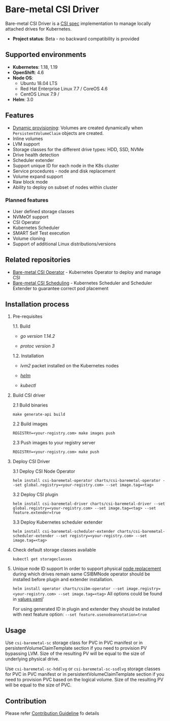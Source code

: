 Bare-metal CSI Driver
=====================

Bare-metal CSI Driver is a [CSI spec](https://github.com/container-storage-interface/spec) implementation to manage locally attached drives for Kubernetes.

- **Project status**: Beta - no backward compatibility is provided   

Supported environments
----------------------
- **Kubernetes**: 1.18, 1.19
- **OpenShift**: 4.6
- **Node OS**:
  - Ubuntu 18.04 LTS
  - Red Hat Enterprise Linux 7.7 / CoreOS 4.6   
  - CentOS Linux 7.9 / 
- **Helm**: 3.0
  
Features
--------

- [Dynamic provisioning](https://kubernetes-csi.github.io/docs/external-provisioner.html): Volumes are created dynamically when `PersistentVolumeClaim` objects are created.
- Inline volumes
- LVM support
- Storage classes for the different drive types: HDD, SSD, NVMe
- Drive health detection
- Scheduler extender
- Support unique ID for each node in the K8s cluster
- Service procedures - node and disk replacement
- Volume expand support
- Raw block mode
- Ability to deploy on subset of nodes within cluster

### Planned features
- User defined storage classes
- NVMeOf support
- CSI Operator
- Kubernetes Scheduler
- SMART Self Test execution
- Volume cloning
- Support of additional Linux distributions/versions

Related repositories
--------
- [Bare-metal CSI Operator](https://github.com/dell/csi-baremetal-operator) - Kubernetes Operator to deploy and manage CSI
- [Bare-metal CSI Scheduling](https://github.com/dell/csi-baremetal-scheduling) - Kubernetes Scheduler and Scheduler Extender to guarantee correct pod placement

Installation process
---------------------

1. Pre-requisites
    
    1.1. Build
 
    - *go version 1.14.2*
    
    - *protoc version 3*
        
    1.2. Installation 
    
    -  *lvm2* packet installed on the Kubernetes nodes
    
    - [*helm*](https://helm.sh/docs/intro/install/)
    
    - *kubectl*    

2. Build CSI driver
    
    2.1 Build binaries
    
    ```make generate-api build```
    
    2.2 Build images
        
    ```REGISTRY=<your-registry.com> make images push```
    
    2.3 Push images to your registry server
        
    ```REGISTRY=<your-registry.com> make push```
    
3. Deploy CSI Driver

    3.1 Deploy CSI Node Operator
    
    ```helm install csi-baremetal-operator charts/csi-baremetal-operator --set global.registry=<your-registry.com> --set image.tag=<tag>```
    
    3.2 Deploy CSI plugin 
    
    ```helm install csi-baremetal-driver charts/csi-baremetal-driver --set global.registry=<your-registry.com> --set image.tag=<tag> --set feature.extender=true```
    
    3.3 Deploy Kubernetes scheduler extender 
        
    ```helm install csi-baremetal-scheduler-extender charts/csi-baremetal-scheduler-extender --set registry=<your-registry.com> --set image.tag=<tag>```
    
3. Check default storage classes available

    ```kubectl get storageclasses```

4. Unique node ID support
   In order to support physical [node replacement](https://github.com/dell/csi-baremetal/blob/master/docs/proposals/node_replacement.md) during which drives remain same CSIBMNode operator should be installed before plugin and extender installation.
    
    ``` helm install operator charts/csibm-operator --set image.registry=<your-registry.com> --set image.tag=<tag> ```
   All options could be found in [values.yaml](https://github.com/dell/csi-baremetal/blob/master/charts/csibm-operator/values.yaml)'

   For using generated ID in plugin and extender they should be installed with next feature option:
   ``` --set feature.usenodeannotation=true ```

Usage
------
 
Use `csi-baremetal-sc` storage class for PVC in PVC manifest or in persistentVolumeClaimTemplate section if you need to 
provision PV bypassing LVM. Size of the resulting PV will be equal to the size of underlying physical drive.

Use `csi-baremetal-sc-hddlvg` or `csi-baremetal-sc-ssdlvg` storage classes for PVC in PVC manifest or in 
persistentVolumeClaimTemplate section if you need to provision PVC based on the logical volume. Size of the resulting PV
will be equal to the size of PVC.

Contribution
------
Please refer [Contribution Guideline](https://github.com/dell/csi-baremetal/blob/master/docs/CONTRIBUTING.md) fo details

